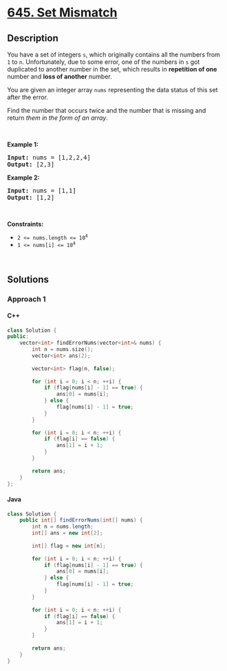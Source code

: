 # [645. Set Mismatch](https://leetcode.com/problems/set-mismatch)

## Description

<p>You have a set of integers <code>s</code>, which originally contains all the numbers from <code>1</code> to <code>n</code>. Unfortunately, due to some error, one of the numbers in <code>s</code> got duplicated to another number in the set, which results in <strong>repetition of one</strong> number and <strong>loss of another</strong> number.</p>

<p>You are given an integer array <code>nums</code> representing the data status of this set after the error.</p>

<p>Find the number that occurs twice and the number that is missing and return <em>them in the form of an array</em>.</p>

<p>&nbsp;</p>
<p><strong class="example">Example 1:</strong></p>
<pre><strong>Input:</strong> nums = [1,2,2,4]
<strong>Output:</strong> [2,3]
</pre><p><strong class="example">Example 2:</strong></p>
<pre><strong>Input:</strong> nums = [1,1]
<strong>Output:</strong> [1,2]
</pre>
<p>&nbsp;</p>
<p><strong>Constraints:</strong></p>

<ul>
    <li><code>2 &lt;= nums.length &lt;= 10<sup>4</sup></code></li>
    <li><code>1 &lt;= nums[i] &lt;= 10<sup>4</sup></code></li>
</ul>
<p>&nbsp;</p>

## Solutions

### **Approach 1**

<!-- tabs:start -->

#### C++

```cpp
class Solution {
public:
    vector<int> findErrorNums(vector<int>& nums) {
        int n = nums.size();
        vector<int> ans(2);
        
        vector<int> flag(n, false);
        
        for (int i = 0; i < n; ++i) {
            if (flag[nums[i] - 1] == true) {
                ans[0] = nums[i];
            } else {
                flag[nums[i] - 1] = true;
            }
        }
        
        for (int i = 0; i < n; ++i) {
            if (flag[i] == false) {
                ans[1] = i + 1;
            }
        }
        
        return ans;
    }
};
```

#### Java

```java
class Solution {
    public int[] findErrorNums(int[] nums) {
        int n = nums.length;
        int[] ans = new int[2];
        
        int[] flag = new int[n];
        
        for (int i = 0; i < n; ++i) {
            if (flag[nums[i] - 1] == true) {
                ans[0] = nums[i];
            } else {
                flag[nums[i] - 1] = true;
            }
        }
        
        for (int i = 0; i < n; ++i) {
            if (flag[i] == false) {
                ans[1] = i + 1;
            }
        }
        
        return ans;
    }
}
```

<!-- tabs:end -->